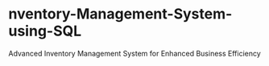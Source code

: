 # nventory-Management-System-using-SQL
Advanced Inventory Management System for Enhanced Business Efficiency
